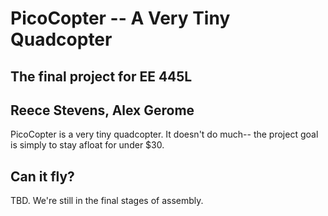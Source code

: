 # PicoCopter -- A Very Tiny Quadcopter

## The final project for EE 445L

## Reece Stevens, Alex Gerome

PicoCopter is a very tiny quadcopter. It doesn't do much-- the project goal is
simply to stay afloat for under $30.

## Can it fly?

TBD. We're still in the final stages of assembly.

